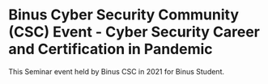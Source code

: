# Binus Cyber Security Community (CSC) Event - Cyber Security Career and Certification in Pandemic

This Seminar event held by Binus CSC in 2021 for Binus Student. 
